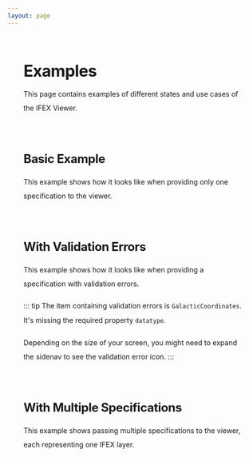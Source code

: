 ```yaml
---
layout: page
---
```


<script setup>
import {specificationItemMock,specificationMockWithValidationErrors,specificationWithTwoDocs,customLayerSpecificationItemMock} from '../../src/tests/mocks/specification';
import { onMounted, ref } from 'vue';
import { useData } from 'vitepress';

const mounted = ref(false);
const { isDark } = useData();

onMounted(() => {
  import('../../dist/ifex-viewer.es.js').then(() => {
    mounted.value = true;
  });
});
</script>

<div class="examples-page">

# Examples

This page contains examples of different states and use cases of the IFEX Viewer.

## Basic Example

This example shows how it looks like when providing only one specification to the viewer.

<div v-if="mounted" >
    <ifex-viewer :specifications="[specificationItemMock]" :class="isDark ? 'ifex-viewer dark' :'ifex-viewer'"></ifex-viewer>
</div>

## With Validation Errors

This example shows how it looks like when providing a specification with validation errors.

::: tip
The item containing validation errors is `GalacticCoordinates`. It's missing the required property `datatype`.

Depending on the size of your screen, you might need to expand the sidenav to see the validation error icon.
:::

<div v-if="mounted" >
    <ifex-viewer :specifications="[{ ...specificationItemMock, content: specificationMockWithValidationErrors }]" :class="isDark ? 'ifex-viewer ifex-viewer-validation-errors dark' :'ifex-viewer ifex-viewer-validation-errors'"></ifex-viewer>
</div>

## With Multiple Specifications

This example shows passing multiple specifications to the viewer, each representing one IFEX layer.

<div v-if="mounted" >
    <ifex-viewer :specifications="[{ ...specificationItemMock, content: specificationWithTwoDocs }, customLayerSpecificationItemMock]" :class="isDark ? 'ifex-viewer dark' :'ifex-viewer'"></ifex-viewer>
</div>

</div>

<style>
.examples-page .ifex-viewer {
  display: block; 
  height: 500px;
  margin-bottom: 3rem;
}

.examples-page {
  padding: 0 24px; /* Same padding as navbar wrapper */
}

@media (min-width: 768px) {
  .examples-page {
    padding: 0 32px;
  }
}

@media (min-width: 1440px) {
  .examples-page {
    width: calc(var(--vp-layout-max-width) - 64px);
    margin: 0 auto;
    padding: 0;
  }
}

.examples-page h1,.examples-page h2 {
  margin: 48px 0 16px;
  padding-top: 24px;
  letter-spacing: -0.02em;
  line-height: 32px;
}

.examples-page h1 {
  font-size: 32px;
}

.examples-page h2 {
  border-top: 1px solid var(--vp-c-divider);
  padding-top: 24px;
  letter-spacing: -0.02em;
  line-height: 32px;
  font-size: 24px;
}

.examples-page p {
  line-height: 28px;
  margin: 16px 0;
}

.custom-block-title {
  margin: 0 !important;
}

.ifex-viewer-validation-errors {
  margin-top: 2rem;
}
</style>
